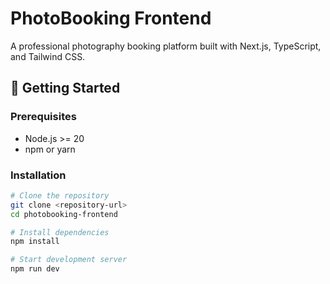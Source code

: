 # PhotoBooking Frontend

A professional photography booking platform built with Next.js, TypeScript, and Tailwind CSS.

## 🚀 Getting Started

### Prerequisites

- Node.js >= 20
- npm or yarn

### Installation

```bash
# Clone the repository
git clone <repository-url>
cd photobooking-frontend

# Install dependencies
npm install

# Start development server
npm run dev
```
